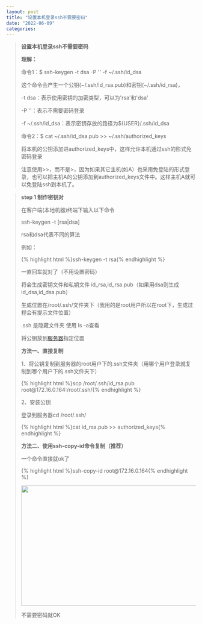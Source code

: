 ```yaml
---
layout: post
title: "设置本机登录ssh不需要密码"
date: "2022-06-09"
categories: 
---
```

<blockquote> 
<p><strong>设置本机登录ssh不需要密码</strong></p> 
<p><strong>理解：</strong></p> 
<p>命令1：$ ssh-keygen -t dsa -P '' -f ~/.ssh/id_dsa</p> 
<p>这个命令会产生一个公钥(~/.ssh/id_rsa.pub)和密钥(~/.ssh/id_rsa)，</p> 
<p>-t dsa：表示使用密钥的加密类型，可以为'rsa'和'dsa'</p> 
<p>-P ''：表示不需要密码登录</p> 
<p>-f ~/.ssh/id_dsa：表示密钥存放的路径为${USER}/.ssh/id_dsa</p> 
<p></p> 
<p>命令2：$ cat ~/.ssh/id_dsa.pub &gt;&gt; ~/.ssh/authorized_keys</p> 
<p>将本机的公钥添加进authorized_keys中，这样允许本机通过ssh的形式免密码登录</p> 
<p>注意使用&gt;&gt;，而不是&gt;，因为如果其它主机(如A）也采用免登陆的形式登录，也可以把主机A的公钥添加到authorized_keys文件中。这样主机A就可以免登陆ssh到本机了。</p> 
</blockquote> 
<blockquote> 
<p><strong>step 1</strong><strong> 制作密钥对</strong></p> 
<p>在客户端(本地机器)终端下输入以下命令</p> 
<p>ssh-keygen -t [rsa|dsa]</p> 
<p>rsa和dsa代表不同的算法</p> 
<p>例如：</p> 
{% highlight html %}ssh-keygen -t rsa{% endhighlight %} 
<p>一直回车就对了（不用设置密码）</p> 
<p>将会生成密钥文件和私钥文件 id_rsa,id_rsa.pub（如果用dsa则生成id_dsa,id_dsa.pub）</p> 
<p>生成位置在/root/.ssh/文件夹下（我用的是root用户所以在root下，生成过程会有提示文件位置）</p> 
<p>.ssh 是隐藏文件夹 使用 ls -a查看</p> 
<p>将公钥放到<a href="https://cloud.tencent.com/product/cvm?from=10680" title="服务器">服务器</a>指定位置</p> 
<p><strong>方法一、直接复制</strong></p> 
<p>1、将公钥复制到服务器的root用户下的.ssh文件夹（用哪个用户登录就复制到哪个用户下的.ssh文件夹下）</p> 
{% highlight html %}scp /root/.ssh/id_rsa.pub root@172.16.0.164:/root/.ssh/{% endhighlight %} 
<p>2、安装公钥</p> 
<p>登录到服务器cd /root/.ssh/</p> 
{% highlight html %}cat id_rsa.pub &gt;&gt; authorized_keys{% endhighlight %} 
<p><strong>方法二、使用ssh-copy-id命令复制（推荐）</strong></p> 
<p>一个命令直接就ok了</p> 
{% highlight html %}ssh-copy-id root@172.16.0.164{% endhighlight %} 
<p><img alt="" height="319" src="https://img-blog.csdnimg.cn/d1d2028a26604e3890bf5fe259198656.png" width="784"></p> 
<p>不需要密码就OK</p> 
</blockquote>
